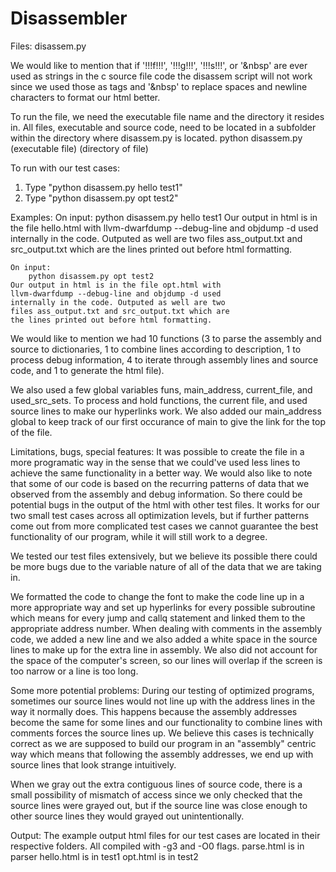 # Disassembler

Files:
disassem.py 

We would like to mention that if '!!!f!!!', '!!!g!!!',
'!!!s!!!', or '&nbsp' are ever used as strings in the c
source file code the disassem script will not work since
we used those as tags and '&nbsp' to replace spaces and
newline characters to format our html better.

To run the file, we need the
executable file name and the directory it resides in.
All files, executable and source code, need to be
located in a subfolder within the directory where
disassem.py is located.
python disassem.py (executable file) (directory of file)

To run with our test cases:
1) Type "python disassem.py hello test1"
2) Type "python disassem.py opt test2"

Examples:
    On input:
        python disassem.py hello test1
    Our output in html is in the file hello.html with
    llvm-dwarfdump --debug-line and objdump -d used
    internally in the code. Outputed as well are two
    files ass_output.txt and src_output.txt which are
    the lines printed out before html formatting.

    On input:
        python disassem.py opt test2
    Our output in html is in the file opt.html with
    llvm-dwarfdump --debug-line and objdump -d used
    internally in the code. Outputed as well are two
    files ass_output.txt and src_output.txt which are
    the lines printed out before html formatting.

We would like to mention we had 10 functions (3 to
parse the assembly and source to dictionaries, 1 to combine lines
according to description, 1 to process debug information, 4 to 
iterate through assembly lines and source code, and 1 to generate
the html file).

We also used a few global variables funs, main_address, current_file,
and used_src_sets. To process and hold functions, the current file,
and used source lines to make our hyperlinks work. We also added our
main_address global to keep track of our first occurance of main to
give the link for the top of the file.

Limitations, bugs, special features:
It was possible to create the file in a more programatic way in the
sense that we could've used less lines to achieve the same functionality
in a better way. We would also like to
note that some of our code is based on the recurring patterns of data
that we observed from the assembly and debug information. So there could
be potential bugs in the output of the html with other test files. It works
for our two small test cases 
across all optimization levels, but if further patterns come out from 
more complicated test cases we cannot guarantee the best functionality 
of our program, while it will still work to a degree.

We tested our test files extensively, but we believe its possible there
could be more bugs due to the variable nature of all of the data that we 
are taking in. 

We formatted the code to change
the font to make the code line up in a more appropriate way and
set up hyperlinks for every possible subroutine which means for every jump
and callq statement and linked them to the appropriate address number.
When dealing with comments in the assembly code, we added a new line 
and we also added a white space in the source lines to make up for the extra 
line in  assembly. We also did not account for the space of the 
computer's screen, so our lines will overlap if the screen is too narrow or
a line is too long.


Some more potential problems:
During our testing of optimized programs, sometimes our source lines would
not line up with the address lines in the way it normally does. This happens
because the assembly addresses become the same for some lines and our functionality
to combine lines with comments forces the source lines up. We believe this cases
is technically correct as we are supposed to build our program in an 
"assembly" centric way which means that following the assembly addresses, we
end up with source lines that look strange intuitively.

When we gray out the extra contiguous lines of source code, there is a small possibility
of mismatch of access since we only checked that the source lines were grayed out, but
if the source line was close enough to other source lines they would grayed out
unintentionally.


Output:
The example output html files for our test cases are located in their respective folders.
All compiled with -g3 and -O0 flags.
parse.html is in parser
hello.html is in test1
opt.html is in test2

